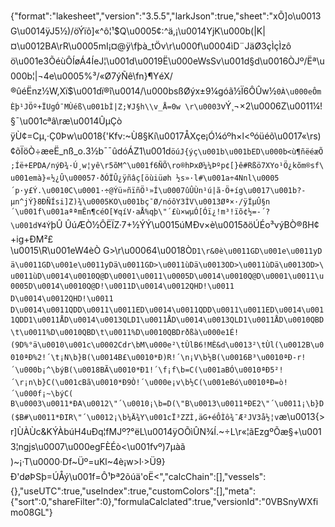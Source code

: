 {"format":"lakesheet","version":"3.5.5","larkJson":true,"sheet":"xÕ]o\u0013G\u0014ÿJ5½)/öÝïõ]«^ô¦¹$Q\u0005¢:^ä,¡\u0014YjK\u000b(|K|¤\u0012BA\rR\u0005mI¡¤@ÿ\fþà_tÖv\r\u000f\u0004ìD¨JäØ3çÌçÌzô ö\u001e3ÕéùÔÍøÁ4ÍeJ¦\u001d\u0019Ë\u000eWsSv\u001d§d\u0016ÒJº/Ëª\u000b¦|¬4e\u0005%³/«Ø7ýÑê\fn}¶YéX/®ûéËnz½W,Xï$\u001dï®î\u0014/\u000bsßØýx±9¼góã½Ï6ÔÛw½`0À\u000eÔmÈþ¹JÖº+ÏUgÓ¯MÙéß\u001bÌ|Z;¥J§h\\v_Å=0w \r\u0003`vÝ¸¬×2\u0006Z\u0011¼!§¯\u001cªâ\ræ\u0014ÛµÇòÿÙ¢=Cµ,·Ç0Þw\u0018{'Kfv:~Ù8§Kí\u0017ÅXçe¡Ó¼óºh×l<ºóüéõ\u0017«\rs)¢õÏöÒ÷æeË_nß_o.3½b¯¯ûdóÁZ1\u001d`öúJ{ýç\u001b\u001bED\u000b<ù¶ñëéæÕ;Íë+EPDA/nýÐ¾·Ú¸w¦yê\r5õM^\u001f6ÑÕ\ro®hÞxØ¼¼Þºp¢[}ê#Rßö7XYo¹Ö¿kõm®sf\u001emà}«½­¿Û\u00057·ðÓÏÛ¿ÿñâç[öùiüøh ½s»·l#\u001a÷4Nnl\u0005´p·y£Ý.\u0010C\u0001·÷@Ýü»ñïñÖ¹»Í\u0007ûÛÙn¹ú|ã·Ö+íg\u0017\u001b?­µn^jÝ}8ÐÑÍsi]Z)¾\u0005KO\u001bç¯Ø/nóôY3ÌV\u0013Øª×·/ÿÍµÛ§n´\u001f\u001aªªmÊn¶céO[¥qíV·aÅ%qþ\"´£ù×w­µÓ[Óï¿!m³!ïõ¢½=-­´?\u001d¥4Ý`þÛ ÛúÆÒ½ÔËÏZ·7+½ÝÝ\u0015úMÐv×è\u0015ðöÚÉo³výBÒ®ßH¢+ig+ÐM²£\u0015\\R\u001eW4èÒ G>\r\u00064\u0018Ò`D1\r&0è\u0011GD\u001e\u0011yDä\u0011GD\u001e\u0011yDä\u0011GD>\u0011ùDä\u0013OD>\u0011ùDä\u0013OD>\u0011ùD\u0014\u0010Q@D\u0001\u0011\u0005D\u0014\u0010Q@D\u0001\u0011\u0005D\u0014\u0010Q@D!\u0011D\u0014\u0012QHD!\u0011D\u0014\u0012QHD!\u0011D\u0014\u0011QDD\u0011\u0011ED\u0014\u0011QDD\u0011\u0011ED\u0014\u0011QDD1\u0011ÅD\u0014\u0013QLD1\u0011ÅD\u0014\u0013QLD1\u0011ÅD\u0010QBD\t\u0011%D\u0010QBD\t\u0011%D\u0010QBDrðßà\u000e1É!(9D%°ä\u0010\u001c\u0002Cdr\bM\u000e²\tÙlB6!MÈ&d\u0013²\tÙl(\u0012B\u0010ªÐ%2!´\t¡N\b}B(\u0014B£\u0010*Ð)R!´\n¡V\b½B(\u0016B³\u0010ªÐ-r!´\u000b¡^\býB(\u0018BÃ\u0010*Ð1!´\f¡f\b=C(\u001aBÓ\u0010ªÐ5²!´\r¡n\b}C(\u001cBã\u0010*Ð9Ò!´\u000e¡v\b½C(\u001eBó\u0010ªÐ=ò!´\u000f¡~\býC( B\u0003\u0011*ÐA\u0012\"´\u0010¡\b=D(\"B\u0013\u0011ªÐE2\"´\u0011¡\b}D($B#\u0011*ÐIR\"´\u0012¡\b¼Ä¾Y\u001cÏ³ZZÌ,äG+éÔÌô¾¯Æ²JV3å½¦v`æ\u0013{>r]ÙÀÙc&KÝÀbúH4uÐq¦fMJº?°ëL\u0014ÿOÕìÛN¾Í.~÷L\r«¦ãEzgºÕæ§+\u0013¦ngjs\u0007\u000egFÈÉò<\u001fvº)7µàã )~¡·T\u0000·Df~Üº=uKl~4è¡w>l·>Ü9}Ð'døÞSþ=ÚÅý\u001f=Ô¹Þª2õúä'oË<","calcChain":[],"vessels":{},"useUTC":true,"useIndex":true,"customColors":[],"meta":{"sort":0,"shareFilter":0},"formulaCalclated":true,"versionId":"0VBSnyWXfimo08GL"}